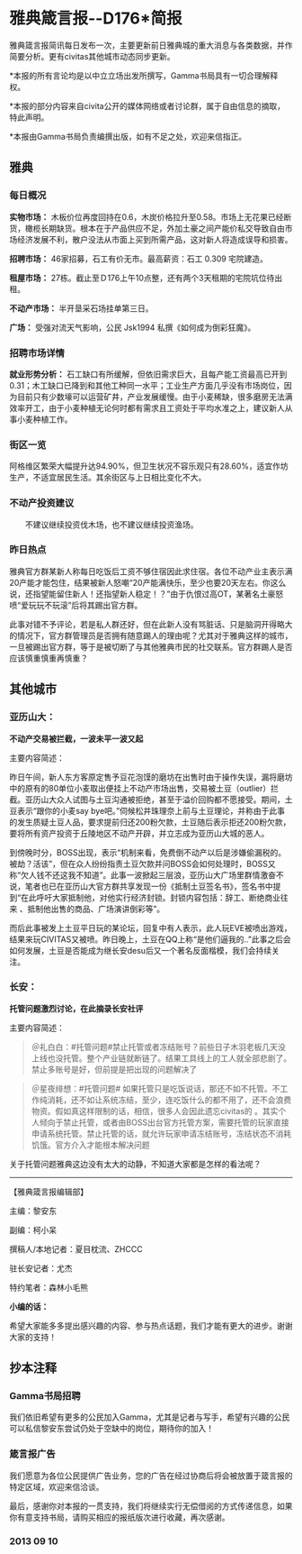 # 雅典箴言报--D176*简报

雅典箴言报简讯每日发布一次，主要更新前日雅典城的重大消息与各类数据，并作简要分析。更有civitas其他城市动态同步更新。

*本报的所有言论均是以中立立场出发所撰写，Gamma书局具有一切合理解释权。 

*本报的部分内容来自civita公开的媒体网络或者讨论群，属于自由信息的摘取，特此声明。 

*本报由Gamma书局负责编撰出版，如有不足之处，欢迎来信指正。

## **雅典**

### **每日概况**

**实物市场：** 木板价位再度回持在0.6，木炭价格拉升至0.58。市场上无花果已经断货，橄榄长期缺货。根本在于产品供应不足，外加土豪之间产能价私交导致自由市场经济发展不利，散户没法从市面上买到所需产品，这对新人将造成误导和损害。 

**招聘市场：** 46家招募，石工有价无市。最高薪资：石工 0.309 宅院建造。 

**租屋市场：** 27栋。截止至Ｄ176上午10点整，还有两个3天租期的宅院坑位待出租。 

**不动产市场：** 半开垦采石场挂单第三日。 

**广场：** 受强对流天气影响，公民 Jsk1994 私撰《如何成为倒彩狂魔》。

### **招聘市场详情**

**就业形势分析：** 石工缺口有所缓解，但依旧需求巨大，且每产能工资最高已开到0.31；木工缺口已降到和其他工种同一水平；工业生产方面几乎没有市场岗位，因为目前只有少数壕可以运营矿井，产业发展缓慢。由于小麦稀缺，很多磨房无法满效率开工，由于小麦种植无论何时都有需求且工资处于平均水准之上，建议新人从事小麦种植工作。

### **街区一览** 

阿格维区繁荣大幅提升达94.90%，但卫生状况不容乐观只有28.60%，适宜作坊生产，不适宜居民生活。其余街区与上日相比变化不大。

### **不动产投资建议**

　　不建议继续投资伐木场，也不建议继续投资渔场。 

### **昨日热点**

雅典官方群某新人称每日吃饭后工资不够住宿因此求住宿。各位不动产业主表示满20产能才能包住，结果被新人怒嘲“20产能满快乐，至少也要20天左右。你这么说，还指望能留住新人！还指望新人稳定！？”由于仇恨过高OT，某著名土豪怒喷“爱玩玩不玩滚”后将其踢出官方群。 

此事对错不予评论，若是私人群还好，但在此新人没有骂脏话、只是脑洞开得略大的情况下，官方群管理员是否拥有随意踢人的理由呢？尤其对于雅典这样的城市，一旦被踢出官方群，等于是被切断了与其他雅典市民的社交联系。官方群踢人是否应该慎重慎重再慎重？ 

## **其他城市**

### **亚历山大：**

**不动产交易被拦截，一波未平一波又起**

主要内容简述： 

昨日午间，新人东方客原定售予豆花泡馍的磨坊在出售时由于操作失误，漏将磨坊中的原有的80单位小麦取出便挂上不动产市场出售，交易被土豆（outlier）拦截。亚历山大众人试图与土豆沟通被拒绝，甚至于溢价回购都不愿接受。期间，土豆表示“跟你的小麦say bye吧。”伺候松井珠理奈上前与土豆理论，并称由于此事的发生质疑土豆人品，要求提前归还200粉欠款，土豆随后表示拒还200粉欠款，要将所有资产投资于丘陵地区不动产开辟，并立志成为亚历山大城的恶人。 

到傍晚时分，BOSS出现，表示“机制来看，免费倒不动产以后是涉嫌偷漏税的。被劫？活该”，但在众人纷纷指责土豆欠款并问BOSS会如何处理时，BOSS又称“欠人钱不还这我不知道”。此事一波掀起三层浪，亚历山大广场里群情激奋不说，笔者也已在亚历山大官方群共享发现一份《抵制土豆签名书》，签名书中提到“在此呼吁大家抵制他，对他实行经济封锁。封锁内容包括：辞工、断绝商业往来 、抵制他出售的商品、广场演讲倒彩等”。 

而后此事被发上土豆平日玩的某论坛，回复中有人表示，此人玩EVE被喷出游戏，结果来玩CIVITAS又被喷。昨日晚上，土豆在QQ上称“是他们逼我的..”此事之后会如何发展，土豆是否能成为继长安desu后又一个著名反面楷模，我们会持续关注。

### **长安：**

**托管问题激烈讨论，在此摘录长安社评**

主要内容简述： 

> ＠礼白白：#托管问题#禁止托管或者冻结账号？前些日子木羽老板几天没上线也没托管。整个产业链就断链了。结果工具线上的工人就全部悲剧了。 禁止多账号是好，但前提是把出现的问题解决了 

> ＠星夜绯想：#托管问题# 如果托管只是吃饭说话，那还不如不托管。不工作纯消耗，还不如让系统冻结，至少，连吃饭什么的都不用了，还不会浪费物资。假如真这样限制的话，相信，很多人会因此遗忘civitas的 。其实个人倾向于禁止托管，或者由BOSS出台官方托管方案，需要托管的玩家直接申请系统托管。禁止托管的话，就允许玩家申请冻结账号，冻结状态不消耗饥饿。官方介入才能根本解决问题 

关于托管问题雅典这边没有太大的动静，不知道大家都是怎样的看法呢？

---

【雅典箴言报编辑部】 

主编：黎安东 

副编：柯小呆 

撰稿人/本地记者：夏目枕流、ZHCCC 

驻长安记者：尤杰 

特约笔者：森林小毛熊

**小编的话：** 

希望大家能多多提出感兴趣的内容、参与热点话题，我们才能有更大的进步。谢谢大家的支持！

## 抄本注释

### Gamma书局招聘 

我们依旧希望有更多的公民加入Gamma，尤其是记者与写手，希望有兴趣的公民可以私信黎安东尝试仍处于空缺中的岗位，期待你的加入！

### 箴言报广告 

我们愿意为各位公民提供广告业务，您的广告在经过协商后将会被放置于箴言报的特定区域，欢迎来信洽谈。

最后，感谢你对本报的一贯支持，我们将继续实行无偿借阅的方式传递信息，如果你有意支持书局，请购买相应的报纸版次进行收藏，再次感谢。

### 2013 09 10